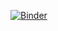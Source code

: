 [![Binder](https://mybinder.org/badge_logo.svg)](https://mybinder.org/v2/gh/ChirineJlidi/Analyse_Numerique/tree/main/Compte_RenduAN/tp3/main?filepath=tp3_versionFinal.ipynb)
